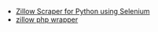 - [Zillow Scraper for Python using Selenium](https://github.com/ChrisMuir/Zillow)
- [zillow php wrapper](https://github.com/VinceG/zillow)
